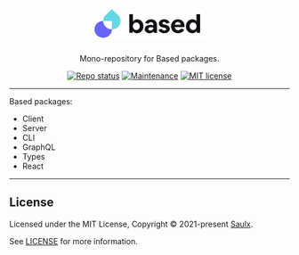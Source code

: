 <div align="center">
  <a href="javascript:void(0);" style="pointer-events: none;">
    <img src="./common/images/based.svg" style="width: 200px; padding-bottom: 10px;" />
  </a>

  <p align="center">
    Mono-repository for Based packages.
  </p>

[![Repo status](https://www.repostatus.org/badges/latest/wip.svg)](./README)
[![Maintenance](https://img.shields.io/badge/Maintained%3F-yes-green.svg)](https://github.com/atelier-saulx/based/graphs/commit-activity)
[![MIT license](https://img.shields.io/badge/License-MIT-green.svg)](./LICENSE)

</div>

---

Based packages:

- Client
- Server
- CLI
- GraphQL
- Types
- React

---

## License

Licensed under the MIT License, Copyright © 2021-present [Saulx](https://www.saulx.com/).

See [LICENSE](./LICENSE) for more information.
